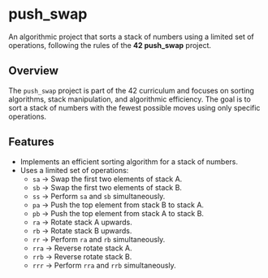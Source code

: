 # push_swap

An algorithmic project that sorts a stack of numbers using a limited set of operations, following the rules of the **42 push_swap** project.

## Overview

The `push_swap` project is part of the 42 curriculum and focuses on sorting algorithms, stack manipulation, and algorithmic efficiency. The goal is to sort a stack of numbers with the fewest possible moves using only specific operations.

## Features

- Implements an efficient sorting algorithm for a stack of numbers.
- Uses a limited set of operations:
  - `sa` → Swap the first two elements of stack A.
  - `sb` → Swap the first two elements of stack B.
  - `ss` → Perform `sa` and `sb` simultaneously.
  - `pa` → Push the top element from stack B to stack A.
  - `pb` → Push the top element from stack A to stack B.
  - `ra` → Rotate stack A upwards.
  - `rb` → Rotate stack B upwards.
  - `rr` → Perform `ra` and `rb` simultaneously.
  - `rra` → Reverse rotate stack A.
  - `rrb` → Reverse rotate stack B.
  - `rrr` → Perform `rra` and `rrb` simultaneously.
